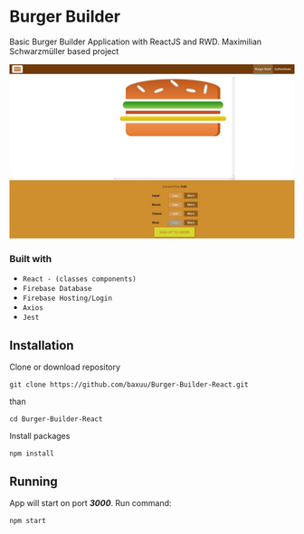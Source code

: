 # Burger Builder

Basic Burger Builder Application with ReactJS and RWD. Maximilian Schwarzmüller based project

![](https://raw.githubusercontent.com/baxuu/Burger-Builder-React/master/assets/burgerbuilder.jpg)

### Built with
- `React - (classes components)`
- `Firebase Database`
- `Firebase Hosting/Login`
- `Axios`
- `Jest`


## Installation

Clone or download repository 

```
git clone https://github.com/baxuu/Burger-Builder-React.git
```

than

```
cd Burger-Builder-React
```

Install packages

```
npm install
```


## Running

App will start on port ***3000***.  Run command:

```
npm start
```

